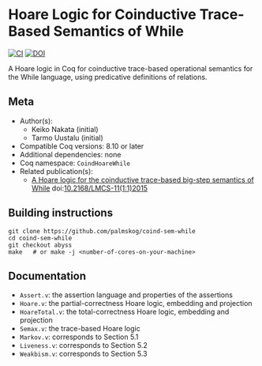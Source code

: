 # Hoare Logic for Coinductive Trace-Based Semantics of While

[![CI][action-shield]][action-link]
[![DOI][doi-shield]][doi-link]

[action-shield]: https://github.com/palmskog/coind-sem-while/workflows/CI/badge.svg?branch=master
[action-link]: https://github.com/palmskog/coind-sem-while/actions?query=workflow%3ACI



[doi-shield]: https://zenodo.org/badge/DOI/10.2168/LMCS-11(1:1)2015.svg
[doi-link]: https://doi.org/10.2168/LMCS-11(1:1)2015

A Hoare logic in Coq for coinductive trace-based operational semantics for the
While language, using predicative definitions of relations.

## Meta

- Author(s):
  - Keiko Nakata (initial)
  - Tarmo Uustalu (initial)
- Compatible Coq versions: 8.10 or later
- Additional dependencies: none
- Coq namespace: `CoindHoareWhile`
- Related publication(s):
  - [A Hoare logic for the coinductive trace-based big-step semantics of While](https://arxiv.org/abs/1412.6579) doi:[10.2168/LMCS-11(1:1)2015](https://doi.org/10.2168/LMCS-11(1:1)2015)

## Building instructions

``` shell
git clone https://github.com/palmskog/coind-sem-while
cd coind-sem-while
git checkout abyss
make   # or make -j <number-of-cores-on-your-machine>
```

## Documentation

- `Assert.v`: the assertion language and properties of the assertions
- `Hoare.v`: the partial-correctness Hoare logic, embedding and projection
- `HoareTotal.v`: the total-correctness Hoare logic, embedding and projection
- `Semax.v`: the trace-based Hoare logic
- `Markov.v`: corresponds to Section 5.1
- `Liveness.v`: corresponds to Section 5.2
- `Weakbism.v`: corresponds to Section 5.3
